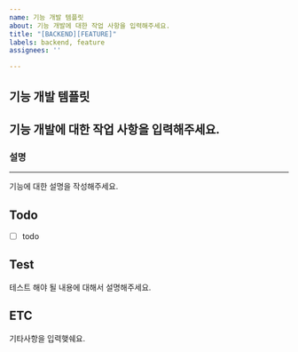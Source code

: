 ```yaml
---
name: 기능 개발 템플릿
about: 기능 개발에 대한 작업 사항을 입력해주세요.
title: "[BACKEND][FEATURE]"
labels: backend, feature
assignees: ''

---
```


## 기능 개발 템플릿
기능 개발에 대한 작업 사항을 입력해주세요.
---

### 설명
---
기능에 대한 설명을 작성해주세요.

Todo 
---
- [ ] todo

Test
---
테스트 해야 될 내용에 대해서 설명해주세요.

ETC
---
기타사항을 입력햊쉐요.
